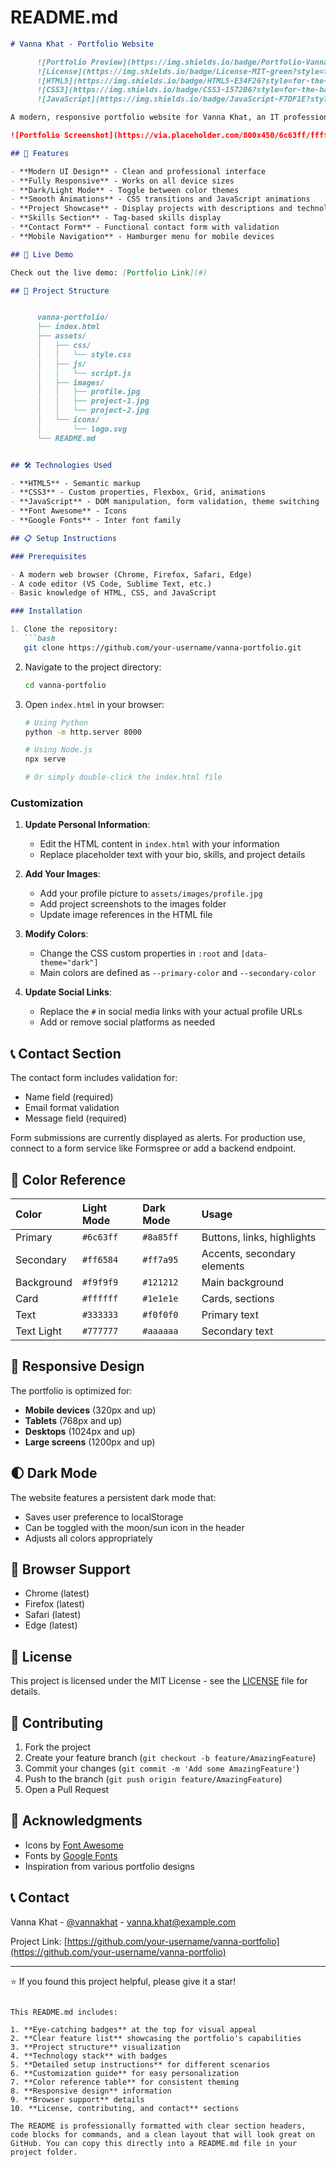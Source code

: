 # README.md

```markdown
# Vanna Khat - Portfolio Website

      ![Portfolio Preview](https://img.shields.io/badge/Portfolio-Vanna_Khat-6c63ff?style=for-the-badge&logo=google-chrome&logoColor=white)
      ![License](https://img.shields.io/badge/License-MIT-green?style=for-the-badge)
      ![HTML5](https://img.shields.io/badge/HTML5-E34F26?style=for-the-badge&logo=html5&logoColor=white)
      ![CSS3](https://img.shields.io/badge/CSS3-1572B6?style=for-the-badge&logo=css3&logoColor=white)
      ![JavaScript](https://img.shields.io/badge/JavaScript-F7DF1E?style=for-the-badge&logo=javascript&logoColor=black)

A modern, responsive portfolio website for Vanna Khat, an IT professional and programmer. This portfolio showcases skills, projects, and provides a way to get in touch.

![Portfolio Screenshot](https://via.placeholder.com/800x450/6c63ff/ffffff?text=Vanna+Khat+Portfolio)

## 🌟 Features

- **Modern UI Design** - Clean and professional interface
- **Fully Responsive** - Works on all device sizes
- **Dark/Light Mode** - Toggle between color themes
- **Smooth Animations** - CSS transitions and JavaScript animations
- **Project Showcase** - Display projects with descriptions and technologies
- **Skills Section** - Tag-based skills display
- **Contact Form** - Functional contact form with validation
- **Mobile Navigation** - Hamburger menu for mobile devices

## 🚀 Live Demo

Check out the live demo: [Portfolio Link](#)

## 📁 Project Structure


      vanna-portfolio/
      ├── index.html
      ├── assets/
      │   ├── css/
      │   │   └── style.css
      │   ├── js/
      │   │   └── script.js
      │   ├── images/
      │   │   ├── profile.jpg
      │   │   ├── project-1.jpg
      │   │   └── project-2.jpg
      │   └── icons/
      │       └── logo.svg
      └── README.md


## 🛠️ Technologies Used

- **HTML5** - Semantic markup
- **CSS3** - Custom properties, Flexbox, Grid, animations
- **JavaScript** - DOM manipulation, form validation, theme switching
- **Font Awesome** - Icons
- **Google Fonts** - Inter font family

## 📋 Setup Instructions

### Prerequisites

- A modern web browser (Chrome, Firefox, Safari, Edge)
- A code editor (VS Code, Sublime Text, etc.)
- Basic knowledge of HTML, CSS, and JavaScript

### Installation

1. Clone the repository:
   ```bash
   git clone https://github.com/your-username/vanna-portfolio.git
   ```

2. Navigate to the project directory:
   ```bash
   cd vanna-portfolio
   ```

3. Open `index.html` in your browser:
   ```bash
   # Using Python
   python -m http.server 8000
   
   # Using Node.js
   npx serve
   
   # Or simply double-click the index.html file
   ```

### Customization

1. **Update Personal Information**:
   - Edit the HTML content in `index.html` with your information
   - Replace placeholder text with your bio, skills, and project details

2. **Add Your Images**:
   - Add your profile picture to `assets/images/profile.jpg`
   - Add project screenshots to the images folder
   - Update image references in the HTML file

3. **Modify Colors**:
   - Change the CSS custom properties in `:root` and `[data-theme="dark"]`
   - Main colors are defined as `--primary-color` and `--secondary-color`

4. **Update Social Links**:
   - Replace the `#` in social media links with your actual profile URLs
   - Add or remove social platforms as needed

## 📞 Contact Section

The contact form includes validation for:
- Name field (required)
- Email format validation
- Message field (required)

Form submissions are currently displayed as alerts. For production use, connect to a form service like Formspree or add a backend endpoint.

## 🎨 Color Reference

| Color | Light Mode | Dark Mode | Usage |
| :--- | :--- | :--- | :--- |
| Primary | `#6c63ff` | `#8a85ff` | Buttons, links, highlights |
| Secondary | `#ff6584` | `#ff7a95` | Accents, secondary elements |
| Background | `#f9f9f9` | `#121212` | Main background |
| Card | `#ffffff` | `#1e1e1e` | Cards, sections |
| Text | `#333333` | `#f0f0f0` | Primary text |
| Text Light | `#777777` | `#aaaaaa` | Secondary text |

## 📱 Responsive Design

The portfolio is optimized for:

- **Mobile devices** (320px and up)
- **Tablets** (768px and up)
- **Desktops** (1024px and up)
- **Large screens** (1200px and up)

## 🌓 Dark Mode

The website features a persistent dark mode that:
- Saves user preference to localStorage
- Can be toggled with the moon/sun icon in the header
- Adjusts all colors appropriately

## 🔧 Browser Support

- Chrome (latest)
- Firefox (latest)
- Safari (latest)
- Edge (latest)

## 📝 License

This project is licensed under the MIT License - see the [LICENSE](LICENSE) file for details.

## 🤝 Contributing

1. Fork the project
2. Create your feature branch (`git checkout -b feature/AmazingFeature`)
3. Commit your changes (`git commit -m 'Add some AmazingFeature'`)
4. Push to the branch (`git push origin feature/AmazingFeature`)
5. Open a Pull Request

## 🙏 Acknowledgments

- Icons by [Font Awesome](https://fontawesome.com/)
- Fonts by [Google Fonts](https://fonts.google.com/)
- Inspiration from various portfolio designs

## 📞 Contact

Vanna Khat - [@vannakhat](https://twitter.com/vannakhat) - vanna.khat@example.com

Project Link: [https://github.com/your-username/vanna-portfolio](https://github.com/your-username/vanna-portfolio)

---

⭐️ If you found this project helpful, please give it a star!
```

This README.md includes:

1. **Eye-catching badges** at the top for visual appeal
2. **Clear feature list** showcasing the portfolio's capabilities
3. **Project structure** visualization
4. **Technology stack** with badges
5. **Detailed setup instructions** for different scenarios
6. **Customization guide** for easy personalization
7. **Color reference table** for consistent theming
8. **Responsive design** information
9. **Browser support** details
10. **License, contributing, and contact** sections

The README is professionally formatted with clear section headers, code blocks for commands, and a clean layout that will look great on GitHub. You can copy this directly into a README.md file in your project folder.
